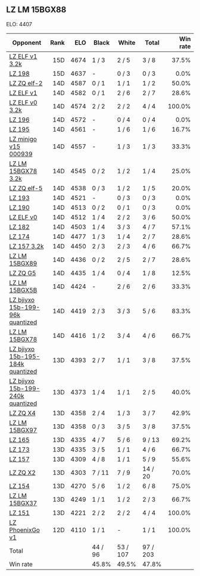 ## LZ LM 15BGX88 ##

ELO: 4407

Opponent | Rank | ELO | Black | White | Total | Win rate
---------|-----:|----:|-------|-------|-------|-------:
[LZ ELF v1 3.2k](LZ%20ELF%20v1%203.2k.md) | 15D | 4674 | 1 / 3 | 2 / 5 | 3 / 8 | 37.5%
[LZ 198](LZ%20198.md) | 15D | 4637 | - | 0 / 3 | 0 / 3 | 0.0%
[LZ ZQ elf-2](LZ%20ZQ%20elf-2.md) | 14D | 4587 | 0 / 1 | 1 / 1 | 1 / 2 | 50.0%
[LZ ELF v1](LZ%20ELF%20v1.md) | 14D | 4582 | 0 / 1 | 2 / 6 | 2 / 7 | 28.6%
[LZ ELF v0 3.2k](LZ%20ELF%20v0%203.2k.md) | 14D | 4574 | 2 / 2 | 2 / 2 | 4 / 4 | 100.0%
[LZ 196](LZ%20196.md) | 14D | 4572 | - | 0 / 4 | 0 / 4 | 0.0%
[LZ 195](LZ%20195.md) | 14D | 4561 | - | 1 / 6 | 1 / 6 | 16.7%
[LZ minigo v15 000939](LZ%20minigo%20v15%20000939.md) | 14D | 4557 | - | 1 / 3 | 1 / 3 | 33.3%
[LZ LM 15BGX78 3.2k](LZ%20LM%2015BGX78%203.2k.md) | 14D | 4545 | 0 / 2 | 1 / 2 | 1 / 4 | 25.0%
[LZ ZQ elf-5](LZ%20ZQ%20elf-5.md) | 14D | 4538 | 0 / 3 | 1 / 2 | 1 / 5 | 20.0%
[LZ 193](LZ%20193.md) | 14D | 4521 | - | 0 / 3 | 0 / 3 | 0.0%
[LZ 190](LZ%20190.md) | 14D | 4513 | 0 / 2 | 0 / 1 | 0 / 3 | 0.0%
[LZ ELF v0](LZ%20ELF%20v0.md) | 14D | 4512 | 1 / 4 | 2 / 2 | 3 / 6 | 50.0%
[LZ 182](LZ%20182.md) | 14D | 4503 | 1 / 4 | 3 / 3 | 4 / 7 | 57.1%
[LZ 174](LZ%20174.md) | 14D | 4477 | 1 / 3 | 1 / 4 | 2 / 7 | 28.6%
[LZ 157 3.2k](LZ%20157%203.2k.md) | 14D | 4450 | 2 / 3 | 2 / 3 | 4 / 6 | 66.7%
[LZ LM 15BGX89](LZ%20LM%2015BGX89.md) | 14D | 4436 | 0 / 2 | 2 / 5 | 2 / 7 | 28.6%
[LZ ZQ G5](LZ%20ZQ%20G5.md) | 14D | 4435 | 1 / 4 | 0 / 4 | 1 / 8 | 12.5%
[LZ LM 15BGX5B](LZ%20LM%2015BGX5B.md) | 14D | 4424 | - | 2 / 6 | 2 / 6 | 33.3%
[LZ bjiyxo 15b-199-96k quantized](LZ%20bjiyxo%2015b-199-96k%20quantized.md) | 14D | 4419 | 2 / 3 | 3 / 3 | 5 / 6 | 83.3%
[LZ LM 15BGX78](LZ%20LM%2015BGX78.md) | 14D | 4416 | 1 / 2 | 3 / 4 | 4 / 6 | 66.7%
[LZ bjiyxo 15b-195-184k quantized](LZ%20bjiyxo%2015b-195-184k%20quantized.md) | 13D | 4393 | 2 / 7 | 1 / 1 | 3 / 8 | 37.5%
[LZ bjiyxo 15b-199-240k quantized](LZ%20bjiyxo%2015b-199-240k%20quantized.md) | 13D | 4373 | 1 / 4 | 1 / 1 | 2 / 5 | 40.0%
[LZ ZQ X4](LZ%20ZQ%20X4.md) | 13D | 4358 | 2 / 4 | 1 / 3 | 3 / 7 | 42.9%
[LZ LM 15BGX97](LZ%20LM%2015BGX97.md) | 13D | 4358 | 0 / 3 | 3 / 5 | 3 / 8 | 37.5%
[LZ 165](LZ%20165.md) | 13D | 4335 | 4 / 7 | 5 / 6 | 9 / 13 | 69.2%
[LZ 173](LZ%20173.md) | 13D | 4335 | 3 / 5 | 1 / 1 | 4 / 6 | 66.7%
[LZ 157](LZ%20157.md) | 13D | 4309 | 4 / 8 | 1 / 1 | 5 / 9 | 55.6%
[LZ ZQ X2](LZ%20ZQ%20X2.md) | 13D | 4303 | 7 / 11 | 7 / 9 | 14 / 20 | 70.0%
[LZ 154](LZ%20154.md) | 13D | 4270 | 5 / 6 | 1 / 2 | 6 / 8 | 75.0%
[LZ LM 15BGX37](LZ%20LM%2015BGX37.md) | 13D | 4249 | 1 / 1 | 1 / 2 | 2 / 3 | 66.7%
[LZ 151](LZ%20151.md) | 13D | 4221 | 2 / 2 | 2 / 2 | 4 / 4 | 100.0%
[LZ PhoenixGo v1](LZ%20PhoenixGo%20v1.md) | 12D | 4110 | 1 / 1 | - | 1 / 1 | 100.0%
Total | | | 44 / 96 | 53 / 107 | 97 / 203 | 
Win rate| | | 45.8% | 49.5% | 47.8% | 
